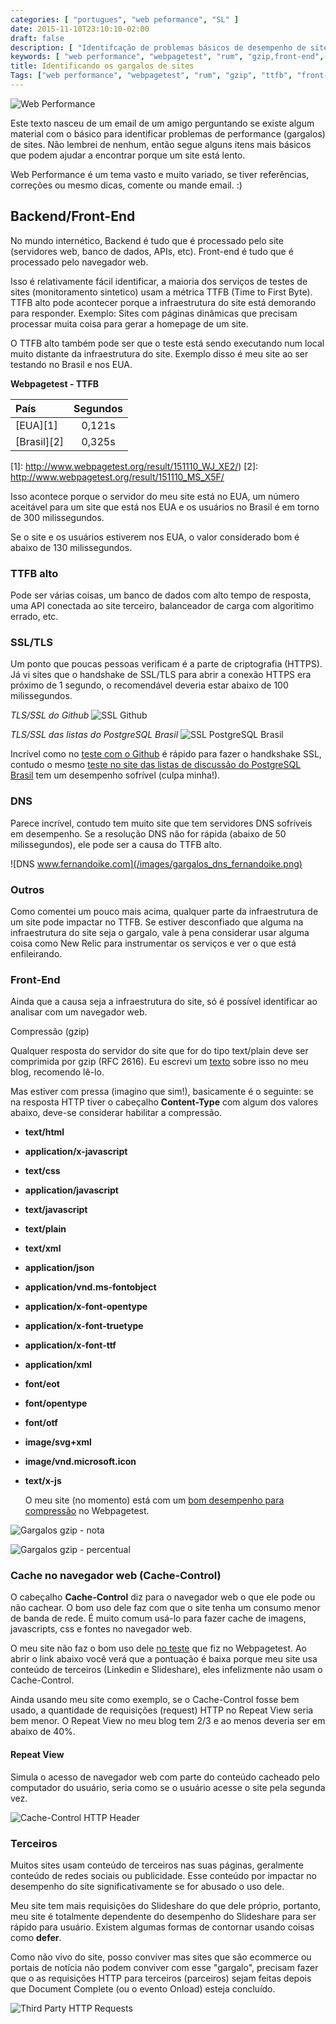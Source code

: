 ```yaml
---
categories: [ "portugues", "web peformance", "SL" ]
date: 2015-11-10T23:10:10-02:00
draft: false
description: [ "Identifcação de problemas básicos de desempenho de sites" ]
keywords: [ "web performance", "webpagetest", "rum", "gzip,front-end", "backend" ]
title: Identificando os gargalos de sites
Tags: ["web performance", "webpagetest", "rum", "gzip", "ttfb", "front-end", "backend"]
---
```

![Web Performance](/images/320px-AMC_Javelins_1970_SST_and_Sunoco_at_car_show.jpg)

Este texto nasceu de um email de um amigo perguntando se existe algum material com o básico para identificar problemas de performance (gargalos) de sites. Não lembrei de nenhum, então segue alguns itens mais básicos que podem ajudar a encontrar porque um site está lento.

Web Performance é um tema vasto e muito variado, se tiver referências, correções ou mesmo dicas, comente ou mande email. :)
## Backend/Front-End

  No mundo internético, Backend é tudo que é processado pelo site (servidores web, banco de dados, APIs, etc). Front-end é tudo que é processado pelo navegador web.

  Isso é relativamente fácil identificar, a maioria dos serviços de testes de sites (monitoramento sintetico) usam a métrica TTFB (Time to First Byte). TTFB alto pode acontecer porque a infraestrutura do site está demorando para responder. Exemplo: Sites com páginas dinâmicas que precisam processar muita coisa para gerar a homepage de um site.  

  O TTFB alto também pode ser que o teste está sendo executando num local muito distante da infraestrutura do site. Exemplo disso é meu site ao ser testando no Brasil e nos EUA.

**Webpagetest - TTFB**

|  País  | Segundos |
|:--- |:---:|
| [EUA][1]    | 0,121s |
| [Brasil][2] | 0,325s |

[1]: http://www.webpagetest.org/result/151110_WJ_XE2/)
[2]: http://www.webpagetest.org/result/151110_MS_X5F/

  Isso acontece porque o servidor do meu site está no EUA, um número aceitável para um site que está nos EUA e os usuários no Brasil é em torno de 300 milissegundos.

  Se o site e os usuários estiverem nos EUA, o valor considerado bom é abaixo de 130 milissegundos.

### TTFB alto

  Pode ser várias coisas, um banco de dados com alto tempo de resposta, uma API conectada ao site terceiro, balanceador de carga com algoritimo errado, etc.

### SSL/TLS
  Um ponto que poucas pessoas verificam é a parte de criptografia (HTTPS). Já vi sites que o handshake de SSL/TLS para abrir a conexão HTTPS era próximo de 1 segundo, o recomendável deveria estar abaixo de 100 milissegundos.

*TLS/SSL do Github*
![SSL Github](/images/gargalo_ssl_github.png)

*TLS/SSL das listas do PostgreSQL Brasil*
![SSL PostgreSQL Brasil](/images/gargalo_ssl_pgbr.png)

  Incrível como no [teste com o Github](http://www.webpagetest.org/result/151110_RA_Z9A/1/details/) é rápido para fazer o handkshake SSL, contudo o mesmo [teste no site das listas de discussão do PostgreSQL Brasil](http://www.webpagetest.org/result/151110_G0_Z1S/1/details/) tem um desempenho sofrível (culpa minha!).

### DNS
  Parece incrível, contudo tem muito site que tem servidores DNS sofríveis em desempenho. Se a resolução DNS não for rápida (abaixo de 50 milissegundos), ele pode ser a causa do TTFB alto.

![DNS www.fernandoike.com](/images/gargalos_dns_fernandoike.png)

### Outros

  Como comentei um pouco mais acima, qualquer parte da infraestrutura de um site pode impactar no TTFB. Se estiver desconfiado que alguma na infraestrutura do site seja o gargalo, vale à pena considerar usar alguma coisa como New Relic para instrumentar os serviços e ver o que está enfileirando.

### Front-End

  Ainda que a causa seja a infraestrutura do site, só é possível identificar ao analisar com um navegador web.

Compressão (gzip)

  Qualquer resposta do servidor do site que for do tipo text/plain deve ser comprimida por gzip (RFC 2616). Eu escrevi um [texto](http://www.fernandoike.com/2014/12/23/configuracao-de-compressao-gzip-para-sites-e-ranking-de-cdn/) sobre isso no meu blog, recomendo lê-lo.



  Mas estiver com pressa (imagino que sim!), basicamente é o seguinte: se na resposta HTTP tiver o cabeçalho **Content-Type** com algum dos valores abaixo, deve-se considerar habilitar a compressão.

- **text/html**
- **application/x-javascript**
- **text/css**
- **application/javascript**
- **text/javascript**
- **text/plain**
- **text/xml**
- **application/json**
- **application/vnd.ms-fontobject**
- **application/x-font-opentype**
- **application/x-font-truetype**
- **application/x-font-ttf**
- **application/xml**
- **font/eot**
- **font/opentype**
- **font/otf**
- **image/svg+xml**
- **image/vnd.microsoft.icon**
- **text/x-js**

  O meu site (no momento) está com um [bom desempenho para compressão](http://www.webpagetest.org/result/151110_MS_X5F/1/performance_optimization/#compress_text) no Webpagetest.

![Gargalos gzip - nota](/images/gargalos_gzip1.png)

![Gargalos gzip - percentual](/images/gargalos_gzip2.png)

### Cache no navegador web (Cache-Control)

  O cabeçalho **Cache-Control** diz para o navegador web o que ele pode ou não cachear. O bom uso dele faz com que o site tenha um consumo menor de banda de rede. É muito comum usá-lo para fazer cache de imagens, javascripts, css e fontes no navegador web.

  O meu site não faz o bom uso dele [no teste](http://www.webpagetest.org/result/151110_MS_X5F/1/performance_optimization/#cache_static_content) que fiz no Webpagetest. Ao abrir o link abaixo você verá que a pontuação é baixa porque meu site usa conteúdo de terceiros (Linkedin e Slideshare), eles infelizmente não usam o Cache-Control.


  Ainda usando meu site como exemplo, se o Cache-Control fosse bem usado, a quantidade de requisições (request) HTTP no Repeat View seria bem menor. O Repeat View no meu blog tem 2/3 e ao menos deveria ser em abaixo de 40%.

#### Repeat View

  Simula o acesso de navegador web com parte do conteúdo cacheado pelo computador do usuário, seria como se o usuário acesse o site pela segunda vez.

![Cache-Control HTTP Header](/images/gargalo_cache_control.png)

### Terceiros

  Muitos sites usam conteúdo de terceiros nas suas páginas, geralmente conteúdo de redes sociais ou publicidade. Esse conteúdo por impactar no desempenho do site significativamente se for abusado o uso dele.

  Meu site tem mais requisições do Slideshare do que dele próprio, portanto, meu site é totalmente dependente do desempenho do Slideshare para ser rápido para usuário. Existem algumas formas de contornar usando coisas como **defer**.

  Como não vivo do site, posso conviver mas sites que são ecommerce ou portais de notícia não  podem conviver com esse "gargalo", precisam fazer que o as requisições HTTP para terceiros (parceiros) sejam feitas depois que Document Complete (ou o evento Onload) esteja concluído.

![Third Party HTTP Requests](/images/gargalo_third_party_requests.png)

